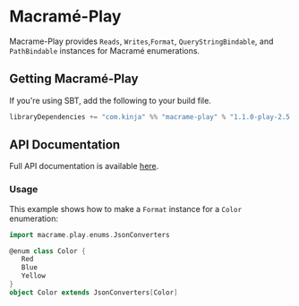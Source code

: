 # Macramé-Play
Macrame-Play provides `Reads`, `Writes`,`Format`, `QueryStringBindable`, and `PathBindable` instances for Macramé enumerations.

## Getting Macramé-Play
If you're using SBT, add the following to your build file.
```scala
libraryDependencies += "com.kinja" %% "macrame-play" % "1.1.0-play-2.5.x"
```

## API Documentation
Full API documentation is available [here](http://chrisneveu.github.io/macrame/doc/macrame-play/1.1.0-play-2.5.x/#package).

### Usage
This example shows how to make a `Format` instance for a `Color` enumeration:
```scala
import macrame.play.enums.JsonConverters

@enum class Color {
   Red
   Blue
   Yellow
}
object Color extends JsonConverters[Color]
```
